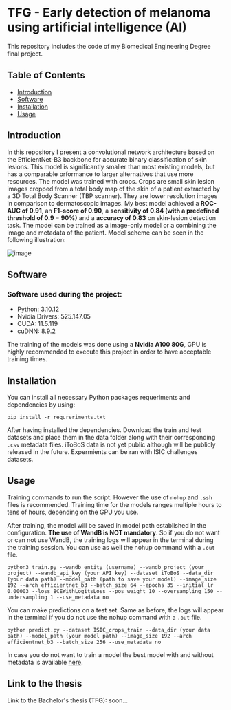 # TFG - Early detection of melanoma using artificial intelligence (AI)

This repository includes the code of my Biomedical Engineering Degree final project.

## Table of Contents
- [Introduction](#introduction)
- [Software](#software)
- [Installation](#installation)
- [Usage](#usage)

## Introduction
In this repository I present a convolutional network architecture based on the EfficientNet-B3 backbone for accurate binary classification of skin lesions. This model is significantly smaller than most existing models, but has a comparable prformance to larger alternatives that use more resources. The model was trained with crops. Crops are small skin lesion images cropped from a total body map of the skin of a patient extracted by a 3D Total Body Scanner (TBP scanner). They are lower resolution images in comparison to dermatoscopic images. My best model achieved a **ROC-AUC of 0.91**, an **F1-score of 0.90**, a **sensitivity of 0.84 (with a predefined threshold of 0.9 = 90%)** and a **accuracy of 0.83** on skin-lesion detection task. The model can be trained as a image-only model or a combining the image and metadata of the patient. Model scheme can be seen in the following illustration:

![image](https://github.com/user-attachments/assets/0f340340-9097-49b3-8a6a-d86b2536ef91)

## Software

### Software used during the project:
-  Python: 3.10.12
-  Nvidia Drivers: 525.147.05
-  CUDA: 11.5.119
-  cuDNN: 8.9.2

The training of the models was done using a **Nvidia A100 80G**, GPU is highly recommended to execute this project in order to have acceptable training times.

## Installation
You can install all necessary Python packages requeriments and dependencies by using:

```
pip install -r requreriments.txt
```
After having installed the dependencies. Download the train and test datasets and place them in the data folder along with their corresponding `.csv` metadata files. iToBoS data is not yet public although will be publicly released in the future. Expermients can be ran with ISIC challenges datasets.

## Usage
Training commands to run the script. However the use of `nohup` and `.ssh` files is recommended. Training time for the models ranges multiple hours to tens of hours, depending on the GPU you use.

After training, the model will be saved in model path established in the configuration. **The use of WandB is NOT mandatory**. So if you do not want or can not use WandB, the training logs will appear in the terminal during the training session. You can use as well the nohup command with a `.out` file.
```
python3 train.py --wandb_entity (username) --wandb_project (your project) --wandb_api_key (your API key) --dataset iToBoS --data_dir (your data path) --model_path (path to save your model) --image_size 192 --arch efficientnet_b3 --batch_size 64 --epochs 35 --initial_lr 0.00003 --loss BCEWithLogitsLoss --pos_weight 10 --oversampling 150 --undersampling 1 --use_metadata no
```

You can make predictions on a test set. Same as before, the logs will appear in the terminal if you do not use the nohup command with a `.out` file.
```
python predict.py --dataset ISIC_crops_train --data_dir (your data path) --model_path (your model path) --image_size 192 --arch efficientnet_b3 --batch_size 256 --use_metadata no
```

In case you do not want to train a model the best model with and without metadata is available [here](https://drive.google.com/drive/folders/1zo6dL-G_r2i_W9bDiG4a_0Lw6yXfhet-?usp=sharing).

## Link to the thesis
Link to the Bachelor's thesis (TFG): soon...
